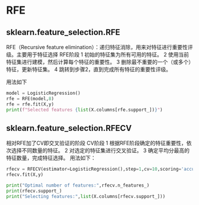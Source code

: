 # RFE



## sklearn.feature_selection.RFE
RFE（Recursive feature elimination）：递归特征消除，用来对特征进行重要性评级。主要用于特征选择
RFE阶段
1 初始的特征集为所有可用的特征。
2 使用当前特征集进行建模，然后计算每个特征的重要性。
3 删除最不重要的一个（或多个）特征，更新特征集。
4 跳转到步骤2，直到完成所有特征的重要性评级。

用法如下
```python
model = LogisticRegression()
rfe = RFE(model,8)
rfe = rfe.fit(X,y)
print(f"Selected features {list(X.columns[rfe.support_])}")
```
## sklearn.feature_selection.RFECV
相对RFE加了CV即交叉验证的阶段
CV阶段
1 根据RFE阶段确定的特征重要性，依次选择不同数量的特征。
2 对选定的特征集进行交叉验证。
3 确定平均分最高的特征数量，完成特征选择。
用法如下：
```python
rfecv = RFECV(estimator=LogisticRegression(),step=1,cv=10,scoring='accuracy')
rfecv.fit(X,y)

print("Optimal number of features:",rfecv.n_features_)
print(rfecv.support_)
print("Selecting features:",list(X.columns[rfecv.support_]))
```
